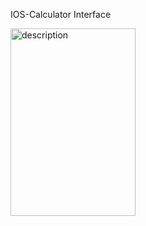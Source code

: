 IOS-Calculator Interface


<img src="https://private-user-images.githubusercontent.com/164202619/327218705-f56eca40-2a42-46e5-a938-d9ea42126838.png?jwt=eyJhbGciOiJIUzI1NiIsInR5cCI6IkpXVCJ9.eyJpc3MiOiJnaXRodWIuY29tIiwiYXVkIjoicmF3LmdpdGh1YnVzZXJjb250ZW50LmNvbSIsImtleSI6ImtleTUiLCJleHAiOjE3MTc3NDY1ODAsIm5iZiI6MTcxNzc0NjI4MCwicGF0aCI6Ii8xNjQyMDI2MTkvMzI3MjE4NzA1LWY1NmVjYTQwLTJhNDItNDZlNS1hOTM4LWQ5ZWE0MjEyNjgzOC5wbmc_WC1BbXotQWxnb3JpdGhtPUFXUzQtSE1BQy1TSEEyNTYmWC1BbXotQ3JlZGVudGlhbD1BS0lBVkNPRFlMU0E1M1BRSzRaQSUyRjIwMjQwNjA3JTJGdXMtZWFzdC0xJTJGczMlMkZhd3M0X3JlcXVlc3QmWC1BbXotRGF0ZT0yMDI0MDYwN1QwNzQ0NDBaJlgtQW16LUV4cGlyZXM9MzAwJlgtQW16LVNpZ25hdHVyZT0xNjk2Nzc5MjJjMzk2ZjdmMDAzYTc1MWVmNjZmYzM2M2M3NDU0NzQ5MjI5YmI3YTIzNjQ3MDBiNzM5OWZlMDA3JlgtQW16LVNpZ25lZEhlYWRlcnM9aG9zdCZhY3Rvcl9pZD0wJmtleV9pZD0wJnJlcG9faWQ9MCJ9.KLGW5iuoH9VL4MpsEUekOodYpLaR9eSAbJsmyfSruF8" alt="description" width="200" height="300">
